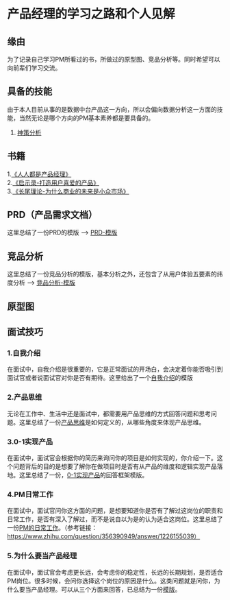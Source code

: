 # 产品经理的学习之路和个人见解
## 缘由
为了记录自己学习PM所看过的书，所做过的原型图、竞品分析等。同时希望可以向前辈们学习交流。
## 具备的技能
由于本人目前从事的是数据中台产品这一方向，所以会偏向数据分析这一方面的技能，当然无论是哪个方向的PM基本素养都是要具备的。  
1. [神策分析](https://github.com/JasonChenhx/ProductManager/tree/main/%E7%A5%9E%E7%AD%96%E5%88%86%E6%9E%90)

## 书籍

1.[《人人都是产品经理》](https://github.com/JasonChenhx/PM_notes.github.io/tree/main/%E4%BA%BA%E4%BA%BA%E9%83%BD%E6%98%AF%E4%BA%A7%E5%93%81%E7%BB%8F%E7%90%86)   
2.[《启示录-打造用户喜爱的产品》](https://github.com/JasonChenhx/ProductManager/tree/main/%E5%90%AF%E7%A4%BA%E5%BD%95)  
3.[《长尾理论-为什么商业的未来是小众市场》](https://github.com/JasonChenhx/ProductManager/tree/main/%E9%95%BF%E5%B0%BE%E7%90%86%E8%AE%BA)
## PRD（产品需求文档）
这里总结了一份PRD的模版 --> [PRD-模版](https://github.com/JasonChenhx/ProductManager/tree/main/PRD)

## 竞品分析
这里总结了一份竞品分析的模版，基本分析之外，还包含了从用户体验五要素的纬度分析 ——> [竞品分析-模版](https://github.com/JasonChenhx/ProductManager/tree/main/%E7%AB%9E%E5%93%81%E5%88%86%E6%9E%90)
## 原型图

## 面试技巧
### 1.自我介绍  
在面试中，自我介绍是很重要的，它是正常面试的开场白，会决定着你能否吸引到面试官或者说面试官对你是否有期待。这里给出了一个[自我介绍](https://github.com/JasonChenhx/ProductManager/tree/main/%E8%87%AA%E6%88%91%E4%BB%8B%E7%BB%8D)的模版

### 2.产品思维
无论在工作中、生活中还是面试中，都需要用产品思维的方式回答问题和思考问题。这里总结了一份[产品思维](https://github.com/JasonChenhx/ProductManager/tree/main/%E4%BA%A7%E5%93%81%E6%80%9D%E7%BB%B4)是如何定义的，从哪些角度来体现产品思维。  

### 3.0-1实现产品
在面试中，面试官会根据你的简历来询问你的项目是如何实现的，你介绍一下。这个问题背后的目的是想要了解你在做项目时是否有从产品的维度和逻辑实现产品落地。这里总结了一份，[0-1实现产品](https://github.com/JasonChenhx/ProductManager/tree/main/0-1%E5%AE%9E%E7%8E%B0%E4%BA%A7%E5%93%81)的回答框架模版。

### 4.PM日常工作
在面试中，面试官问你这方面的问题，是想要知道你是否有了解过这岗位的职责和日常工作，是否有深入了解过，而不是说自以为是的认为适合这岗位。这里总结了一份[PM的日常工作](https://github.com/JasonChenhx/ProductManager/tree/main/PM%E7%9A%84%E6%97%A5%E5%B8%B8%E5%B7%A5%E4%BD%9C)。（参考链接：https://www.zhihu.com/question/356390949/answer/1226155039）   

### 5.为什么要当产品经理
在面试中，面试官会考虑更长远，会考虑你的稳定性，长远的长期规划，是否适合PM岗位。很多时候，会问你选择这个岗位的原因是什么。这类问题就是问你，为什么要当产品经理。可以从三个方面来回答，已总结为一份[模版](https://github.com/JasonChenhx/ProductManager/tree/main/%E4%B8%BA%E4%BB%80%E4%B9%88%E9%80%89%E6%8B%A9%E5%BD%93%E4%BA%A7%E5%93%81%E7%BB%8F%E7%90%86)。
